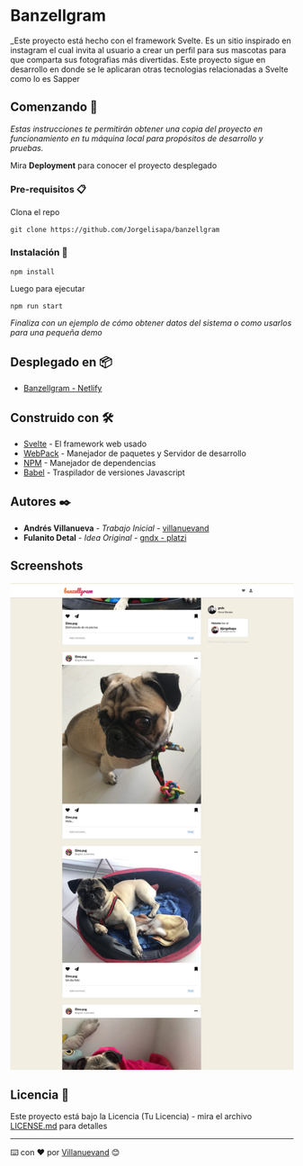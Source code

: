 # Banzellgram

\_Este proyecto está hecho con el framework Svelte. Es un sitio inspirado en instagram el cual invita al usuario a crear un perfil para sus mascotas para que comparta sus fotografias más divertidas. Este proyecto sigue en desarrollo en donde se le aplicaran otras tecnologias relacionadas a Svelte como lo es Sapper

## Comenzando 🚀

_Estas instrucciones te permitirán obtener una copia del proyecto en funcionamiento en tu máquina local para propósitos de desarrollo y pruebas._

Mira **Deployment** para conocer el proyecto desplegado

### Pre-requisitos 📋

Clona el repo

```
git clone https://github.com/Jorgelisapa/banzellgram
```

### Instalación 🔧

```
npm install
```

Luego para ejecutar

```
npm run start
```

_Finaliza con un ejemplo de cómo obtener datos del sistema o como usarlos para una pequeña demo_

## Desplegado en 📦

- [Banzellgram - Netlify](https://banzellgram.netlify.app/)

## Construido con 🛠️

- [Svelte](https://svelte.dev/) - El framework web usado
- [WebPack](https://webpack.js.org/) - Manejador de paquetes y Servidor de desarrollo
- [NPM](https://www.npmjs.com/) - Manejador de dependencias
- [Babel](https://babeljs.io/) - Traspilador de versiones Javascript

## Autores ✒️

- **Andrés Villanueva** - _Trabajo Inicial_ - [villanuevand](https://github.com/villanuevand)
- **Fulanito Detal** - _Idea Original_ - [gndx - platzi](https://github.com/gndx)

## Screenshots

<img align="" width='900px' alt="" src="https://raw.githubusercontent.com/Jorgelisapa/banzellgram/master/screenshots/banzellgram.png" />

## Licencia 📄

Este proyecto está bajo la Licencia (Tu Licencia) - mira el archivo [LICENSE.md](LICENSE.md) para detalles

---

⌨️ con ❤️ por [Villanuevand](https://github.com/Jorgelisapa) 😊
